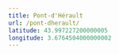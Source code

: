 ```yaml
---
title: Pont-d'Hérault
url: /pont-dherault/
latitude: 43.997227200000005
longitude: 3.6764504000000002
---
```

